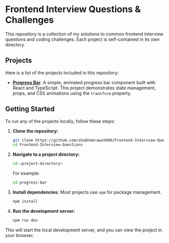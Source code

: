 # Frontend Interview Questions & Challenges

This repository is a collection of my solutions to common frontend interview questions and coding challenges. Each project is self-contained in its own directory.

## Projects

Here is a list of the projects included in this repository:

-   **[Progress Bar](./progress-bar/)**: A simple, animated progress bar component built with React and TypeScript. This project demonstrates state management, props, and CSS animations using the `transform` property.

<!-- Add new projects here as you complete them! -->

## Getting Started

To run any of the projects locally, follow these steps:

1.  **Clone the repository:**
    ```bash
    git clone https://github.com/shubhamrawat090/Frontend-Interview-Questions.git
    cd Frontend-Interview-Questions
    ```

2.  **Navigate to a project directory:**
    ```bash
    cd <project-directory>
    ```
    For example:
    ```bash
    cd progress-bar
    ```

3.  **Install dependencies:**
    Most projects use `npm` for package management.
    ```bash
    npm install
    ```

4.  **Run the development server:**
    ```bash
    npm run dev
    ```

This will start the local development server, and you can view the project in your browser.
